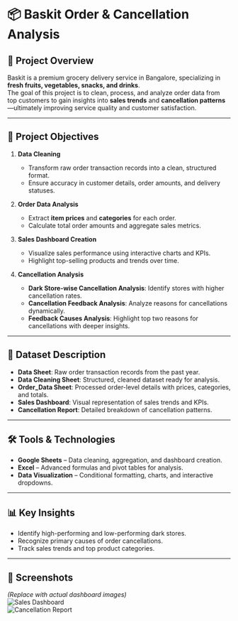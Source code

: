 # 📦 Baskit Order & Cancellation Analysis

## 📌 Project Overview
Baskit is a premium grocery delivery service in Bangalore, specializing in **fresh fruits, vegetables, snacks, and drinks**.  
The goal of this project is to clean, process, and analyze order data from top customers to gain insights into **sales trends** and **cancellation patterns**—ultimately improving service quality and customer satisfaction.

---

## 🎯 Project Objectives
1. **Data Cleaning**  
   - Transform raw order transaction records into a clean, structured format.
   - Ensure accuracy in customer details, order amounts, and delivery statuses.

2. **Order Data Analysis**  
   - Extract **item prices** and **categories** for each order.
   - Calculate total order amounts and aggregate sales metrics.

3. **Sales Dashboard Creation**  
   - Visualize sales performance using interactive charts and KPIs.
   - Highlight top-selling products and trends over time.

4. **Cancellation Analysis**  
   - **Dark Store-wise Cancellation Analysis**: Identify stores with higher cancellation rates.  
   - **Cancellation Feedback Analysis**: Analyze reasons for cancellations dynamically.  
   - **Feedback Causes Analysis**: Highlight top two reasons for cancellations with deeper insights.

---

## 📂 Dataset Description
- **Data Sheet**: Raw order transaction records from the past year.  
- **Data Cleaning Sheet**: Structured, cleaned dataset ready for analysis.  
- **Order_Data Sheet**: Processed order-level details with prices, categories, and totals.  
- **Sales Dashboard**: Visual representation of sales trends and KPIs.  
- **Cancellation Report**: Detailed breakdown of cancellation patterns.

---

## 🛠 Tools & Technologies
- **Google Sheets** – Data cleaning, aggregation, and dashboard creation.
- **Excel** – Advanced formulas and pivot tables for analysis.
- **Data Visualization** – Conditional formatting, charts, and interactive dropdowns.

---

## 📊 Key Insights 
- Identify high-performing and low-performing dark stores.
- Recognize primary causes of order cancellations.
- Track sales trends and top product categories.

---

## 📸 Screenshots
*(Replace with actual dashboard images)*  
![Sales Dashboard](<img width="938" height="498" alt="Screenshot 2025-08-09 144628" src="https://github.com/user-attachments/assets/e89c458a-f4c4-4d94-a304-aa55462e2ae9" />
)  
![Cancellation Report](<img width="426" height="507" alt="Screenshot 2025-08-09 144656" src="https://github.com/user-attachments/assets/b8c98cc7-0b80-45c0-b877-cbba4e44c45c" />
)



